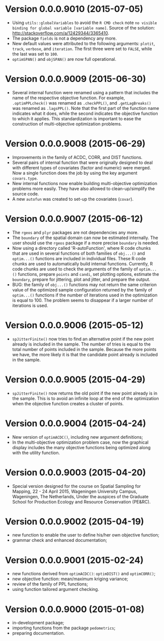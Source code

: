 # Version 0.0.0.9010 (2015-07-05)
* Using `utils::globalVariables` to avoid the `R CMD check` note 
  `no visible binding for global variable [variable name]`. Source of the 
  solution: http://stackoverflow.com/a/12429344/3365410.
* The package `fields` is not a dependency any more.
* New default values were attributed to the following arguments: `plotit`, 
  `track`, `verbose`, and `iteration`. The first three were set to `FALSE`, 
  while the last was set to `100`.
* `optimSPAN()` and `objSPAN()` are now full operational.

# Version 0.0.0.9009 (2015-06-30)
* Several internal function were renamed using a pattern that includes the name
  of the respective objective function. For example, `.optimPPLcheck()` was 
  renamed as `.checkPPL()`, and `.getLagBreaks()` was renamed as `.lagsPPL()`.
  Note that the first part of the function name indicates what it does, while 
  the second indicates the objective function to which it applies. This 
  standardization is important to ease the construction of multi-objective
  optimization problems.

# Version 0.0.0.9008 (2015-06-29)
* Improvements in the family of ACDC, CORR, and DIST functions.
* Several pairs of internal function that were originally designed to deal with
  different types of covariates (factor and numeric) were merged. Now a single
  function does the job by using the key argument `covars.type`.
* New internal functions now enable building multi-objective optimization
  problems more easily. They have also allowed to clean-up/simplify the source 
  code.
* A new `autofun` was created to set-up the covariates (`covar`).

# Version 0.0.0.9007 (2015-06-12)
* The `rgeos` and `plyr` packages are not dependencies any more.
* The `boundary` of the spatial domain can now be estimated internally. The user 
  should use the `rgeos` package if a more precise `boundary` is needed.
* Now using a directory called 'R-autoFunction', where R code chunks that are 
  used in several functions of both families of `obj...()` and `optim...()`
  functions are included in individual files. These R code chunks are used to
  automatically build internal functions. Currently, R code chunks are
  used to check the arguments of the family of `optim...()` functions, prepare
  `points` and `candi`, set plotting options, estimate the `boundary`,
  prepare for jittering, plot and jitter, and prepare the output.
* BUG: the family of `obj...()` functions may not return the same criterion 
  value of the optimized sample configuration returned by the family of
  `optim...()` functions if the number of iterations used in the optimization 
  is equal to 100. The problem seems to disappear if a larger number of
  iterations is used.

# Version 0.0.0.9006 (2015-05-12)
* `spJitterFinite()` now tries to find an alternative point if the new point
  already is included in the sample. The number of tries is equal to the total
  number of points included in the sample. Because the more points we have, the
  more likely it is that the candidate point already is included in the sample.

# Version 0.0.0.9005 (2015-04-29)
* `spJitterFinite()` now returns the old point if the new point already is in
  the sample. This is to avoid an infinite loop at the end of the optimization
  when the objective function creates a cluster of points.

# Version 0.0.0.9004 (2015-04-24)
* New version of `optimACDC()`, including new argument definitions;
* In the multi-objective optimization problem case, now the graphical display 
  includes the many objective functions being optimized along with the utility
  function.

# Version 0.0.0.9003 (2015-04-20)
* Special version designed for the course on Spatial Sampling for Mapping, 
  22 - 24 April 2015, Wageningen University Campus, Wageningen, The Netherlands,
  Under the auspices of the Graduate School for Production Ecology and Resource 
  Conservation (PE&RC).

# Version 0.0.0.9002 (2015-04-19)
* new function to enable the user to define his/her own objective function;
* grammar check and enhanced documentation;

# Version 0.0.0.9001 (2015-02-24)
* new functions derived from `optimACDC()`: `optimDIST()` and `optimCORR()`;
* new objective function: mean/maximum kriging variance;
* review of the family of PPL functions;
* using function tailored argument checking.

# Version 0.0.0.9000 (2015-01-08)
* in-development package;
* importing functions from the package `pedometrics`;
* preparing documentation.
